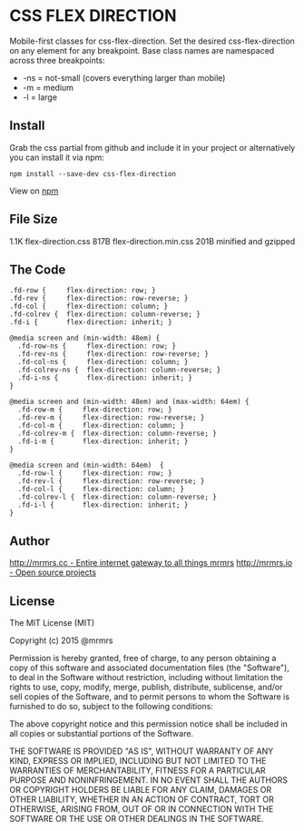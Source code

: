 # CSS FLEX DIRECTION

  Mobile-first classes for css-flex-direction.
  Set the desired css-flex-direction on any element for any breakpoint.
  Base class names are namespaced across three breakpoints:

*  -ns = not-small (covers everything larger than mobile)
*  -m  = medium
*  -l  = large

## Install
Grab the css partial from github and include it in your project or alternatively
you can install it via npm:
```
npm install --save-dev css-flex-direction
```
View on [npm](https://www.npmjs.org/package/css-flex-direction)


## File Size

1.1K flex-direction.css
817B flex-direction.min.css
201B minified and gzipped

## The Code
```
.fd-row {     flex-direction: row; }
.fd-rev {     flex-direction: row-reverse; }
.fd-col {     flex-direction: column; }
.fd-colrev {  flex-direction: column-reverse; }
.fd-i {       flex-direction: inherit; }

@media screen and (min-width: 48em) {
  .fd-row-ns {     flex-direction: row; }
  .fd-rev-ns {     flex-direction: row-reverse; }
  .fd-col-ns {     flex-direction: column; }
  .fd-colrev-ns {  flex-direction: column-reverse; }
  .fd-i-ns {       flex-direction: inherit; }
}

@media screen and (min-width: 48em) and (max-width: 64em) {
  .fd-row-m {     flex-direction: row; }
  .fd-rev-m {     flex-direction: row-reverse; }
  .fd-col-m {     flex-direction: column; }
  .fd-colrev-m {  flex-direction: column-reverse; }
  .fd-i-m {       flex-direction: inherit; }
}

@media screen and (min-width: 64em)  {
  .fd-row-l {     flex-direction: row; }
  .fd-rev-l {     flex-direction: row-reverse; }
  .fd-col-l {     flex-direction: column; }
  .fd-colrev-l {  flex-direction: column-reverse; }
  .fd-i-l {       flex-direction: inherit; }
}

```

## Author

[http://mrmrs.cc - Entire internet gateway to all things mrmrs](http://mrmrs.cc)
[http://mrmrs.io - Open source projects](http://mrmrs.io)

## License

The MIT License (MIT)

Copyright (c) 2015 @mrmrs

Permission is hereby granted, free of charge, to any person obtaining a copy
of this software and associated documentation files (the "Software"), to deal
in the Software without restriction, including without limitation the rights
to use, copy, modify, merge, publish, distribute, sublicense, and/or sell
copies of the Software, and to permit persons to whom the Software is
furnished to do so, subject to the following conditions:

The above copyright notice and this permission notice shall be included in
all copies or substantial portions of the Software.

THE SOFTWARE IS PROVIDED "AS IS", WITHOUT WARRANTY OF ANY KIND, EXPRESS OR
IMPLIED, INCLUDING BUT NOT LIMITED TO THE WARRANTIES OF MERCHANTABILITY,
FITNESS FOR A PARTICULAR PURPOSE AND NONINFRINGEMENT. IN NO EVENT SHALL THE
AUTHORS OR COPYRIGHT HOLDERS BE LIABLE FOR ANY CLAIM, DAMAGES OR OTHER
LIABILITY, WHETHER IN AN ACTION OF CONTRACT, TORT OR OTHERWISE, ARISING FROM,
OUT OF OR IN CONNECTION WITH THE SOFTWARE OR THE USE OR OTHER DEALINGS IN
THE SOFTWARE.

